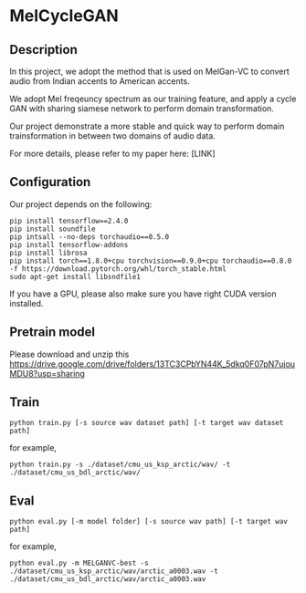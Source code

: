 # MelCycleGAN

## Description

In this project, we adopt the method that is used on MelGan-VC to convert audio from Indian accents to American accents.  

We adopt Mel freqeuncy spectrum as our training feature, and apply a cycle GAN with sharing siamese network to perform domain transformation. 

Our project demonstrate a more stable and quick way to perform domain trainsformation in between two domains of audio data.

For more details, please refer to my paper here: [LINK]

## Configuration

Our project depends on the following:

```
pip install tensorflow==2.4.0
pip install soundfile
pip intsall --no-deps torchaudio==0.5.0
pip install tensorflow-addons
pip install librosa
pip install torch==1.8.0+cpu torchvision==0.9.0+cpu torchaudio==0.8.0 -f https://download.pytorch.org/whl/torch_stable.html
sudo apt-get install libsndfile1
```

If you have a GPU, please also make sure you have right CUDA version installed.

## Pretrain model

Please download and unzip this https://drive.google.com/drive/folders/13TC3CPbYN44K_5dkq0F07pN7ujouMDU8?usp=sharing

## Train

```
python train.py [-s source wav dataset path] [-t target wav dataset path] 
```

for example, 

```
python train.py -s ./dataset/cmu_us_ksp_arctic/wav/ -t ./dataset/cmu_us_bdl_arctic/wav/
```

## Eval

```
python eval.py [-m model folder] [-s source wav path] [-t target wav path]
```

for example, 
```
python eval.py -m MELGANVC-best -s ./dataset/cmu_us_ksp_arctic/wav/arctic_a0003.wav -t ./dataset/cmu_us_bdl_arctic/wav/arctic_a0003.wav
```

